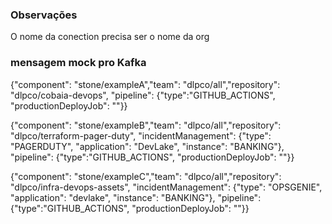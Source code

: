 ### Observações

O nome da conection precisa ser o nome da org

### mensagem mock pro Kafka

{"component": "stone/exampleA","team": "dlpco/all","repository": "dlpco/cobaia-devops", "pipeline": {"type":"GITHUB_ACTIONS", "productionDeployJob": ""}}

{"component": "stone/exampleB","team": "dlpco/all","repository": "dlpco/terraform-pager-duty",  "incidentManagement": {"type": "PAGERDUTY", "application": "DevLake", "instance": "BANKING"}, "pipeline": {"type":"GITHUB_ACTIONS", "productionDeployJob": ""}}

{"component": "stone/exampleC","team": "dlpco/all","repository": "dlpco/infra-devops-assets",  "incidentManagement": {"type": "OPSGENIE", "application": "devlake", "instance": "BANKING"}, "pipeline": {"type":"GITHUB_ACTIONS", "productionDeployJob": ""}}
